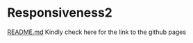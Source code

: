 # Responsiveness2
[README.md](https://moyorbee.github.io/Responsiveness2/)
Kindly check here for the link to the github pages
